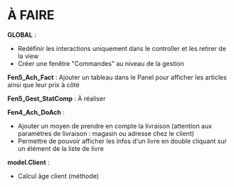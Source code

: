 <h1>À FAIRE</h1>

<b>GLOBAL</b> : 
- Redéfinir les interactions uniquement dans le controller et les retirer de la view
- Créer une fenêtre "Commandes" au niveau de la gestion

<b>Fen5_Ach_Fact</b> : Ajouter un tableau dans le Panel pour afficher les articles ainsi que leur prix à côté

<b>Fen5_Gest_StatComp</b> : À réaliser

<b>Fen4_Ach_DoAch</b> : 
  - Ajouter un moyen de prendre en compte la livraison (attention aux paramètres de livraison : magasin ou adresse chez le client)
  - Permettre de pouvoir afficher les infos d'un livre en double cliquant sur un élément de la liste de livre 

<b>model.Client</b> :
  - Calcul âge client (méthode)

